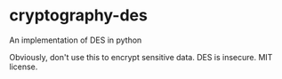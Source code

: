 # cryptography-des
An implementation of DES in python

Obviously, don't use this to encrypt sensitive data. DES is insecure. MIT license.
